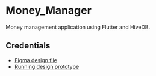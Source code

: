 # Money_Manager

Money management application using Flutter and HiveDB.

## Credentials

- [Figma design file](https://www.figma.com/file/hmMp5KdIVvHEDQouJTgLKc/Order-taking-app?node-id=131%3A307)
- [Running design prototype]()

